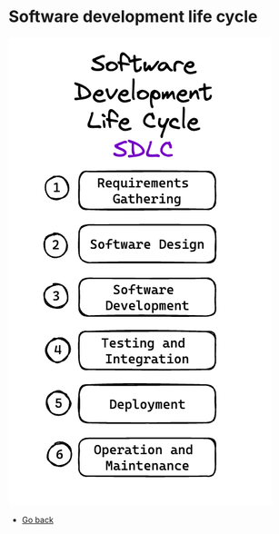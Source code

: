 # Software development life cycle
![Software development life cycle](https://raw.githubusercontent.com/AndersDeath/holy-theory/main/images/08-sdlc.png)

* [Go back](../readme.md)